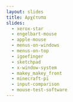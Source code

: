 ```yaml
---
layout: slides
title: Αρχέτυπα
slides:
  - xerox-star
  - engelbart-mouse
  - apple-mouse
  - menus-on-windows
  - menus-on-top
  - igoefinger
  - sketchpad
  - x-window-system
  - makey_makey_front
  - minecraft-pi
  - input-comparison
  - mouse-test-software
---
```


